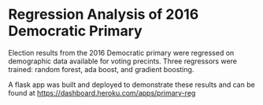 # Regression Analysis of 2016 Democratic Primary

Election results from the 2016 Democratic primary were regressed on demographic data available for voting precints. Three regressors were trained: random forest, ada boost, and gradient boosting.

A flask app was built and deployed to demonstrate these results and can be found at https://dashboard.heroku.com/apps/primary-reg
